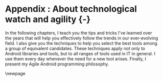 # Appendix : About technological watch and agility {-}

In the following chapters, I teach you the tips and tricks I've learned over the years that will help you effectively follow the trends in our ever-evolving field. I also give you the techniques to help you select the best tools among a group of equivalent candidates. These techniques apply not only to Android libraries and tools, but to all ranges of tools used in IT in general.  I use them every day whenever the need for a new tool arises. Finally, I present my Agile Android programming philosophy.

\newpage

